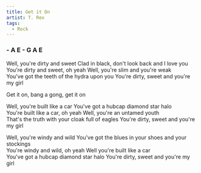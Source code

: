 ```yaml
---
title: Get it On
artist: T. Rex
tags: 
  - Rock
---
```


### - A E - G A E

Well, you're dirty and sweet  Clad in black, don't look back and I love you  
You're dirty and sweet, oh yeah  Well, you're slim and you're weak  
You've got the teeth of the hydra upon you  You're dirty, sweet and you're my girl

Get it on, bang a gong, get it on  

Well, you're built like a car  You've got a hubcap diamond star halo  
You're built like a car, oh yeah  Well, you're an untamed youth  
That's the truth with your cloak full of eagles  You're dirty, sweet and you're my girl

Well, you're windy and wild  You've got the blues in your shoes and your stockings  
You're windy and wild, oh yeah  Well you're built like a car  
You've got a hubcap diamond star halo  You're dirty, sweet and you're my girl

